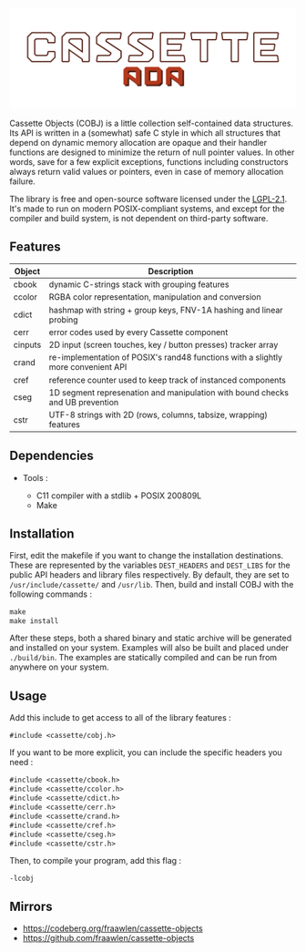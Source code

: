 <p align=center><img src="./extras/banner.svg"></p>

Cassette Objects (COBJ) is a little collection self-contained data structures. Its API is written in a (somewhat) safe C style in which all structures that depend on dynamic memory allocation are opaque and their handler functions are designed to minimize the return of null pointer values. In other words, save for a few explicit exceptions, functions including constructors always return valid values or pointers, even in case of memory allocation failure. 

The library is free and open-source software licensed under the [LGPL-2.1](https://www.gnu.org/licenses/old-licenses/lgpl-2.1.html). It's made to run on modern POSIX-compliant systems, and except for the compiler and build system, is not dependent on third-party software.

Features
--------

| Object  | Description                                                                       |
| ------- | --------------------------------------------------------------------------------- |
| cbook   | dynamic C-strings stack with grouping features                                    |
| ccolor  | RGBA color representation, manipulation and conversion                            |
| cdict   | hashmap with string + group keys, FNV-1A hashing and linear probing               |
| cerr    | error codes used by every Cassette component                                      |
| cinputs | 2D input (screen touches, key / button presses) tracker array                     |
| crand   | re-implementation of POSIX's rand48 functions with a slightly more convenient API |
| cref    | reference counter used to keep track of instanced components                      |
| cseg    | 1D segment represenation and manipulation with bound checks and UB prevention     |
| cstr    | UTF-8 strings with 2D (rows, columns, tabsize, wrapping) features                 |

Dependencies
------------

- Tools :

	- C11 compiler with a stdlib + POSIX 200809L
	- Make

Installation
------------

First, edit the makefile if you want to change the installation destinations. These are represented by the variables `DEST_HEADERS` and `DEST_LIBS` for the public API headers and library files respectively. By default, they are set to `/usr/include/cassette/` and `/usr/lib`.
Then, build and install COBJ with the following commands :

```
make
make install
```

After these steps, both a shared binary and static archive will be generated and installed on your system. Examples will also be built and placed under `./build/bin`. The examples are statically compiled and can be run from anywhere on your system.

Usage
-----

Add this include to get access to all of the library features :

```
#include <cassette/cobj.h>
```

If you want to be more explicit, you can include the specific headers you need :

```
#include <cassette/cbook.h>
#include <cassette/ccolor.h>
#include <cassette/cdict.h>
#include <cassette/cerr.h>
#include <cassette/crand.h>
#include <cassette/cref.h>
#include <cassette/cseg.h>
#include <cassette/cstr.h>
```

Then, to compile your program, add this flag :

```
-lcobj
```

Mirrors
-------

- https://codeberg.org/fraawlen/cassette-objects
- https://github.com/fraawlen/cassette-objects
